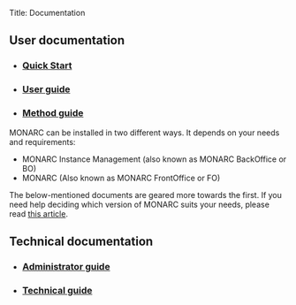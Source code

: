 Title: Documentation

## User documentation

* ### [Quick Start](/quick-start) [<i class="fa fa-file-pdf-o" aria-hidden="true"></i>](/assets/files/guides/quick-start.pdf)

* ### [User guide](/user-guide) [<i class="fa fa-file-pdf-o" aria-hidden="true"></i>](/assets/files/guides/user-guide.pdf)

* ### [Method guide](/method-guide) [<i class="fa fa-file-pdf-o" aria-hidden="true"></i>](/assets/files/guides/method-guide.pdf)


MONARC can be installed in two different ways. It depends on your needs
and requirements:

 - MONARC Instance Management (also known as MONARC BackOffice or BO)
 - MONARC (Also known as MONARC FrontOffice or FO)

The below-mentioned documents are geared more towards the first. If you
need help deciding which version of MONARC suits your needs, please read
[this article](/product).


## Technical documentation

* ### [Administrator guide](/administrator-guide) [<i class="fa fa-file-pdf-o" aria-hidden="true"></i>](/assets/files/guides/administrator-guide.pdf)

* ### [Technical guide](/technical-guide) [<i class="fa fa-file-pdf-o" aria-hidden="true"></i>](/assets/files/guides/technical-guide.pdf)
